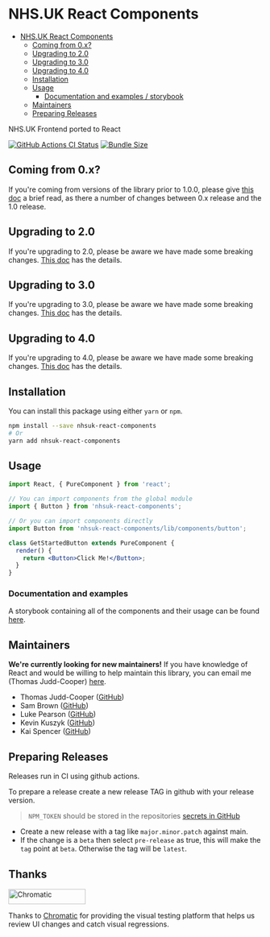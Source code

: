 # NHS.UK React Components

- [NHS.UK React Components](#nhsuk-react-components)
  - [Coming from 0.x?](#coming-from-0x)
  - [Upgrading to 2.0](#upgrading-to-20)
  - [Upgrading to 3.0](#upgrading-to-30)
  - [Upgrading to 4.0](#upgrading-to-40)
  - [Installation](#installation)
  - [Usage](#usage)
    - [Documentation and examples / storybook](#documentation-and-examples)
  - [Maintainers](#maintainers)
  - [Preparing Releases](#preparing-releases)

NHS.UK Frontend ported to React

[![GitHub Actions CI Status](https://github.com/NHSDigital/nhsuk-react-components/actions/workflows/ci.yml/badge.svg?branch=main)](https://github.com/NHSDigital/nhsuk-react-components/actions?query=workflow%3A%22CI+Build%22+branch%3Amain) [![Bundle Size](https://img.shields.io/bundlephobia/minzip/nhsuk-react-components.svg)](https://bundlephobia.com/result?p=nhsuk-react-components)

## Coming from 0.x?

If you're coming from versions of the library prior to 1.0.0, please give [this doc](/docs/upgrade-to-1.0.md) a brief read, as there a number of changes between 0.x release and the 1.0 release.

## Upgrading to 2.0

If you're upgrading to 2.0, please be aware we have made some breaking changes. [This doc](/docs/upgrade-to-2.0.md) has the details.

## Upgrading to 3.0

If you're upgrading to 3.0, please be aware we have made some breaking changes. [This doc](/docs/upgrade-to-3.0.md) has the details.

## Upgrading to 4.0

If you're upgrading to 4.0, please be aware we have made some breaking changes. [This doc](/docs/upgrade-to-4.0.md) has the details.

## Installation

You can install this package using either `yarn` or `npm`.

```bash
npm install --save nhsuk-react-components
# Or
yarn add nhsuk-react-components
```

## Usage

```jsx
import React, { PureComponent } from 'react';

// You can import components from the global module
import { Button } from 'nhsuk-react-components';

// Or you can import components directly
import Button from 'nhsuk-react-components/lib/components/button';

class GetStartedButton extends PureComponent {
  render() {
    return <Button>Click Me!</Button>;
  }
}
```

### Documentation and examples

A storybook containing all of the components and their usage can be found [here](https://nhsdigital.github.io/nhsuk-react-components).

## Maintainers

**We're currently looking for new maintainers!** If you have knowledge of React and would be willing to help maintain this library, you can email me (Thomas Judd-Cooper) [here](mailto:thomas.judd-cooper1@nhs.net).

- Thomas Judd-Cooper ([GitHub](https://github.com/tomdango))
- Sam Brown ([GitHub](https://github.com/samueldavidbrown))
- Luke Pearson ([GitHub](https://github.com/lukepearson))
- Kevin Kuszyk ([GitHub](https://github.com/kevinkuszyk))
- Kai Spencer ([GitHub](https://github.com/KaiSpencer))

## Preparing Releases

Releases run in CI using github actions.

To prepare a release create a new release TAG in github with your release version.

> `NPM_TOKEN` should be stored in the repositories [secrets in GitHub](https://github.com/NHSDigital/nhsuk-react-components/settings/secrets/actions)

- Create a new release with a tag like `major.minor.patch` against main.
- If the change is a `beta` then select `pre-release` as true, this will make the `tag` point at `beta`. Otherwise the tag will be `latest`.

## Thanks

<a href="https://www.chromatic.com/"><img src="https://user-images.githubusercontent.com/321738/84662277-e3db4f80-af1b-11ea-88f5-91d67a5e59f6.png" width="153" height="30" alt="Chromatic" /></a>

Thanks to [Chromatic](https://www.chromatic.com/) for providing the visual testing platform that helps us review UI changes and catch visual regressions.
